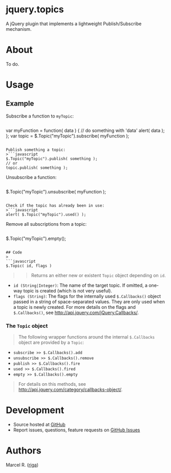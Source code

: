 # jquery.topics

A jQuery plugin that implements a lightweight Publish/Subscribe mechanism.

# About
To do.

# Usage
## Example
Subscribe a function to `myTopic`:
>```javascript
var myFunction = function( data ) {
    // do something with 'data'
    alert( data );
};
var topic = $.Topic("myTopic").subscribe( myFunction );
```

Publish something a topic:
>```javascript
$.Topic("myTopic").publish( something );
// or
topic.publish( something );
```

Unsubscribe a function:
>```javascript
$.Topic("myTopic").unsubscribe( myFunction );
```

Check if the topic has already been in use:
>```javascript
alert( $.Topic("myTopic").used() );
```

Remove all subscriptions from a topic:
>```javascript
$.Topic("myTopic").empty();
```

## Code
>
```javascript
$.Topic( id, flags )
```
>> Returns an either new or existent `Topic` object depending on `id`.
- `id (String|Integer)`: The name of the target topic. If omitted, a one-way
topic is created (which is not very useful).
- `flags (String)`: The flags for the internally used `$.Callbacks()` object
passed in a string of space-separated values. They are only used when a topic is
newly created. For more details on the flags and `$.Callbacks()`, see
http://api.jquery.com/jQuery.Callbacks/.

### The `Topic` object
> The following wrapper functions around the internal `$.Callbacks` object are
provided by a `Topic`:  
- `subscribe >> $.Callbacks().add`
- `unsubscribe >> $.Callbacks().remove`
- `publish >> $.Callbacks().fire`
- `used >> $.Callbacks().fired`
- `empty >> $.Callbacks().empty`

> For details on this methods, see
http://api.jquery.com/category/callbacks-object/.

# Development

- Source hosted at [GitHub](https://github.com/riga/jquery.topics)
- Report issues, questions, feature requests on
[GitHub Issues](https://github.com/riga/jquery.topics/issues)

# Authors

Marcel R. ([riga](https://github.com/riga))